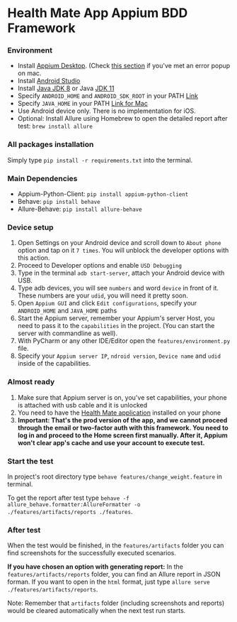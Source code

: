 # Health Mate App Appium BDD Framework

### Environment
- Install [Appium Desktop](https://github.com/appium/appium-desktop). (Check [this section](https://github.com/appium/appium-desktop#installing-on-macos) if you've met an error popup on mac.
- Install [Android Studio](https://developer.android.com/)
- Install [Java JDK 8](https://www.oracle.com/java/technologies/javase/javase8-archive-downloads.html) or Java [JDK 11](https://www.oracle.com/java/technologies/javase/jdk11-archive-downloads.html)
- Specify `ANDROID_HOME` and `ANDROID_SDK_ROOT` in your PATH [Link](https://developer.android.com/studio/command-line/variables)
- Specify `JAVA_HOME` in your PATH [Link for Mac](https://stackoverflow.com/questions/15826202/where-is-java-installed-on-mac-os-x)
- Use Android device only. There is no implementation for iOS.
- Optional: Install Allure using Homebrew to open the detailed report after test: `brew install allure`

### All packages installation
Simply type `pip install -r requirements.txt` into the terminal.

### Main Dependencies
- Appium-Python-Client: `pip install appium-python-client`
- Behave: `pip install behave`
- Allure-Behave: `pip install allure-behave`

### Device setup
1. Open Settings on your Android device and scroll down to `About phone` option and tap on it `7 times`. You will unblock the developer options with this action.
2. Proceed to Developer options and enable `USD Debugging`
3. Type in the terminal `adb start-server`, attach your Android device with USB.
4. Type adb devices, you will see `numbers` and word `device` in front of it. These numbers are your `udid`, you will need it pretty soon.
5. Open `Appium GUI`  and click `Edit configurations`, specify your `ANDROID_HOME` and `JAVA_HOME` paths
6. Start the Appium server, remember your Appium's server Host, you need to pass it to the `capabilities` in the project. (You can start the server with commandline as well).
7. With PyCharm or any other IDE/Editor open the `features/environment.py` file.
8. Specify your `Appium server IP`, `ndroid version`, `Device name` and `udid` inside of the capabilities.

### Almost ready
1. Make sure that Appium server is on, you've set capabilities, your phone is attached with usb cable and it is unlocked
2. You need to have the [Health Mate application](https://play.google.com/store/apps/details?id=com.withings.wiscale2&hl=en&gl=US) installed on your phone
3. **Important: That's the prod version of the app, and we cannot proceed through the email or two-factor auth with this framework. You need to log in and proceed to the Home screen first manually. After it, Appium won't clear app's cache and use your account to execute test.**

### Start the test
In project's root directory type `behave features/change_weight.feature` in terminal.

To get the report after test type `behave -f allure_behave.formatter:AllureFormatter -o ./features/artifacts/reports ./features`.

### After test
When the test would be finished, in the `features/artifacts` folder you can find screenshots for the successfully executed scenarios.

**If you have chosen an option with generating report:**
In the `features/artifacts/reports` folder, you can find an Allure report in JSON forman.
If you want to open in the `html` format, just type `allure serve ./features/artifacts/reports`.

Note: Remember that `artifacts` folder (including screenshots and reports) would be cleared automatically when the next test run starts.
